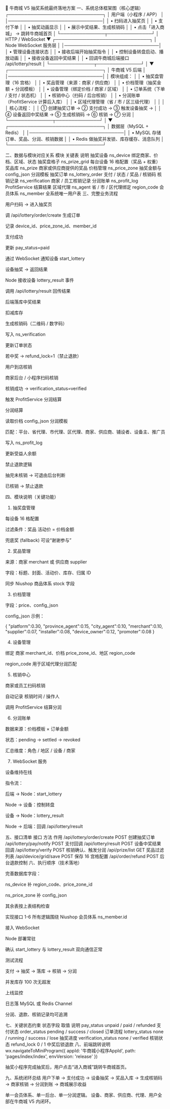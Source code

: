 🧱 牛商城 V5 抽奖系统最终落地方案
一、系统总体框架图（核心逻辑）
┌──────────────────────────────┐
│           用户端（小程序 / APP）             │
│──────────────────────────────│
│ • 扫码进入抽奖页                               │
│ • 支付下单                                     │
│ • 抽奖动画显示                                 │
│ • 展示中奖结果、生成核销码                     │
│ • 点击「进入商城」 → 跳转牛商城首页             │
└──────────────┬──────────────┘
               │ HTTP / WebSocket
               ▼
┌──────────────────────────────┐
│           Node WebSocket 服务层              │
│──────────────────────────────│
│ • 管理设备连接状态                            │
│ • 接收后端开始抽奖指令                        │
│ • 控制设备转盘启动、播放动画                  │
│ • 接收设备返回中奖结果                        │
│ • 回调牛商城后端接口 /api/lottery/result        │
└──────────────┬──────────────┘
               │
               ▼
┌──────────────────────────────┐
│              牛商城 V5 后端                  │
│──────────────────────────────│
│ 模块组成：                                     │
│ • 抽奖盘管理（16 宫格）                        │
│ • 奖品管理（来源：商家 / 供应商）               │
│ • 价档管理（抽奖金额 + 分润模板）              │
│ • 设备管理（绑定价档 / 商家 / 区域）            │
│ • 订单系统（下单 / 支付 / 状态机）              │
│ • 核销中心（扫码 / 后台核销）                   │
│ • 分润账单（ProfitService 计算后入库）          │
│ • 区域代理管理（省 / 市 / 区三级代理）           │
│                                                  │
│ 核心流程：                                      │
│ ① 创建抽奖订单 → ② 支付成功 → ③ 触发设备抽奖 →  │
│ ④ 设备返回中奖结果 → ⑤ 生成核销码 → ⑥ 核销 → ⑦ 分润 │
└──────────────┬──────────────┘
               │
               ▼
┌──────────────────────────────┐
│           数据层（MySQL + Redis）            │
│──────────────────────────────│
│ • MySQL 存储订单、奖品、分润、核销数据         │
│ • Redis 做抽奖并发锁、库存缓存、消息队列       │
└──────────────────────────────┘

二、数据与模块对应关系
模块	关键表	说明
抽奖设备	ns_device	绑定商家、价档、区域、状态
抽奖盘格子	ns_prize_grid	每台设备 16 格配置（奖品 + 权重）
奖品库	ns_prize	商家或供应商提供的奖品
价档管理	ns_price_zone	抽奖金额与 config_json 分润模板
抽奖订单	ns_lottery_order	支付 / 状态 / 奖品 / 核销码
核销记录	ns_verification	商家 / 员工核销记录
分润账单	ns_profit_log	ProfitService 结算结果
区域代理	ns_agent	省 / 市 / 区代理绑定 region_code
会员体系	ns_member	全系统唯一用户表
三、完整业务流程

用户扫码 → 进入抽奖页

调 /api/lottery/order/create 生成订单

记录 device_id、price_zone_id、member_id

支付成功

更新 pay_status=paid

通过 WebSocket 通知设备 start_lottery

设备抽奖 → 返回结果

Node 接收设备 lottery_result 事件

调用 /api/lottery/result 回传结果

后端落库中奖结果

扣减库存

生成核销码（二维码 / 数字码）

写入 ns_verification

更新订单状态

若中奖 → refund_lock=1（禁止退款）

用户到店核销

商家后台 / 小程序扫码核销

核销成功 → verification_status=verified

触发 ProfitService 分润结算

分润结算

读取价档 config_json 分润模板

匹配：平台、省代理、市代理、区代理、商家、供应商、铺设者、设备主、推广员

写入 ns_profit_log

更新受益人余额

禁止退款逻辑

抽完未核销 → 可退由后台判断

已核销 → 禁止退款

四、模块说明（关键功能）
1. 抽奖盘管理

每设备 16 格配置

过滤条件：奖品 活动价 = 价档金额

兜底奖 (fallback) 可设“谢谢参与”

2. 奖品管理

来源：商家 merchant 或 供应商 supplier

字段：标题、封面、活动价、库存、归属 ID

同步 Niushop 商品体系 stock 字段

3. 价档管理

字段：price、config_json

config_json 示例：

{
  "platform":0.30,
  "province_agent":0.15,
  "city_agent":0.10,
  "merchant":0.10,
  "supplier":0.07,
  "installer":0.08,
  "device_owner":0.12,
  "promoter":0.08
}

4. 设备管理

绑定 商家 merchant_id、价档 price_zone_id、地区 region_code

region_code 用于区域代理分润匹配

5. 核销中心

商家或员工扫码核销

自动记录 核销时间 / 操作人

调用 ProfitService 结算分润

6. 分润账单

数据来源：价档模板 × 订单金额

状态：pending → settled → revoked

汇总维度：角色 / 地区 / 设备 / 商家

7. WebSocket 服务

设备维持在线

指令流：

后端 → Node：start_lottery

Node → 设备：控制转盘

设备 → Node：lottery_result

Node → 后端：回调 /api/lottery/result

五、接口清单
接口	方法	作用
/api/lottery/order/create	POST	创建抽奖订单
/api/lottery/pay/notify	POST	支付回调
/api/lottery/result	POST	设备中奖结果回调
/api/lottery/verify	POST	核销确认、触发分润
/api/prize/list	GET	奖品过滤列表
/api/device/grid/save	POST	保存 16 宫格配置
/api/order/refund	POST	后台退款控制
六、执行顺序（技术落地）

完善数据库字段：

ns_device 补 region_code、price_zone_id

ns_price_zone 补 config_json

其余表按上表结构检查

实现接口 1-6
所有逻辑围绕 Niushop 会员体系 ns_member.id

接入 WebSocket

Node 部署常驻

确认 start_lottery 与 lottery_result 双向通信正常

测试流程

支付 → 抽奖 → 落库 → 核销 → 分润

并发库存 100 次无超发

上线监控

日志落 MySQL 或 Redis Channel

分润、退款、核销记录均可追溯

七、关键状态约束
状态字段	取值	说明
pay_status	unpaid / paid / refunded	支付状态
order_status	pending / success / closed	订单流程
lottery_status	none / running / success / lose	抽奖进度
verification_status	none / verified	核销状态
refund_lock	0 / 1	中奖后锁退款
八、前端跳转说明
wx.navigateToMiniProgram({
  appId: '牛商城小程序AppId',
  path: 'pages/index/index',
  envVersion: 'release'
})


抽奖小程序完成抽奖后，用户点击“进入商城”跳转牛商城首页。

九、系统闭环总结
用户下单 → 支付成功 → 设备抽奖 → 奖品入库 → 生成核销码
→ 商家核销 → 分润到账 → 商城展示收益


单一会员体系、单一后台、单一分润逻辑。
设备、商家、供应商、代理、用户全部在牛商城 V5 内闭环。